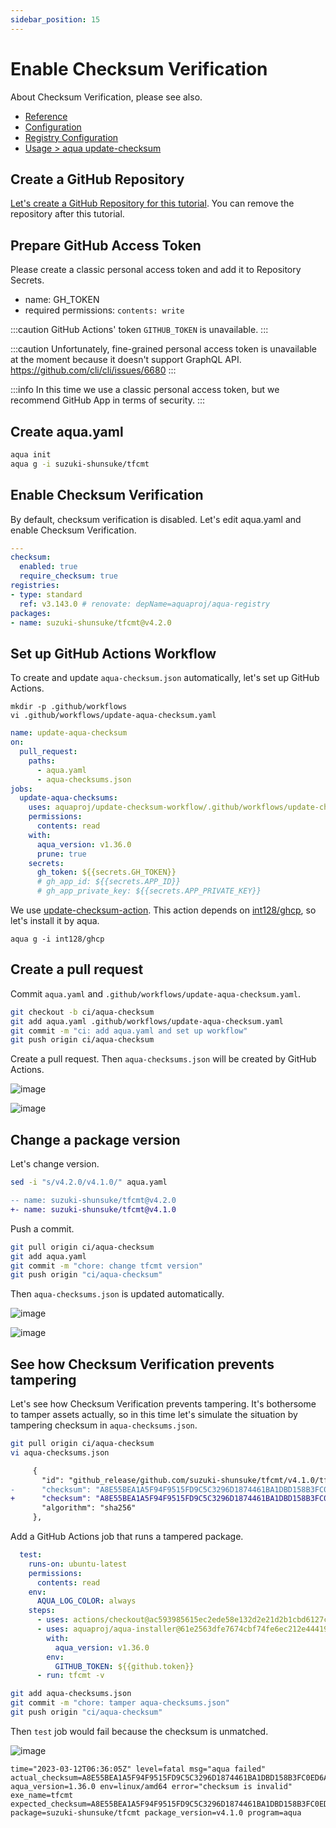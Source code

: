 ```yaml
---
sidebar_position: 15
---
```


# Enable Checksum Verification

About Checksum Verification, please see also.

- [Reference](/docs/reference/security/checksum)
- [Configuration](/docs/config/checksum)
- [Registry Configuration](/docs/registry-config/checksum)
- [Usage > aqua update-checksum](/docs/reference/usage#aqua-update-checksum)

## Create a GitHub Repository

[Let's create a GitHub Repository for this tutorial](https://github.com/new).
You can remove the repository after this tutorial.

## Prepare GitHub Access Token

Please create a classic personal access token and add it to Repository Secrets.

- name: GH_TOKEN
- required permissions: `contents: write`

:::caution
GitHub Actions' token `GITHUB_TOKEN` is unavailable.
:::

:::caution
Unfortunately, fine-grained personal access token is unavailable at the moment because it doesn't support GraphQL API.
https://github.com/cli/cli/issues/6680
:::

:::info
In this time we use a classic personal access token, but we recommend GitHub App in terms of security.
:::

## Create aqua.yaml

```sh
aqua init
aqua g -i suzuki-shunsuke/tfcmt
```

## Enable Checksum Verification

By default, checksum verification is disabled.
Let's edit aqua.yaml and enable Checksum Verification.

```yaml
---
checksum:
  enabled: true
  require_checksum: true
registries:
- type: standard
  ref: v3.143.0 # renovate: depName=aquaproj/aqua-registry
packages:
- name: suzuki-shunsuke/tfcmt@v4.2.0
```

## Set up GitHub Actions Workflow

To create and update `aqua-checksum.json` automatically, let's set up GitHub Actions.

```
mkdir -p .github/workflows
vi .github/workflows/update-aqua-checksum.yaml
```

```yaml
name: update-aqua-checksum
on:
  pull_request:
    paths:
      - aqua.yaml
      - aqua-checksums.json
jobs:
  update-aqua-checksums:
    uses: aquaproj/update-checksum-workflow/.github/workflows/update-checksum.yaml@f637ff2417a258303aeec16a7fa7a1a7a8bda020 # v0.1.3
    permissions:
      contents: read
    with:
      aqua_version: v1.36.0
      prune: true
    secrets:
      gh_token: ${{secrets.GH_TOKEN}}
      # gh_app_id: ${{secrets.APP_ID}}
      # gh_app_private_key: ${{secrets.APP_PRIVATE_KEY}}
```

We use [update-checksum-action](https://github.com/aquaproj/update-checksum-action).
This action depends on [int128/ghcp](https://github.com/int128/ghcp), so let's install it by aqua.

```
aqua g -i int128/ghcp
```

## Create a pull request

Commit `aqua.yaml` and `.github/workflows/update-aqua-checksum.yaml`.

```sh
git checkout -b ci/aqua-checksum
git add aqua.yaml .github/workflows/update-aqua-checksum.yaml
git commit -m "ci: add aqua.yaml and set up workflow"
git push origin ci/aqua-checksum
```

Create a pull request. Then `aqua-checksums.json` will be created by GitHub Actions.

![image](https://user-images.githubusercontent.com/13323303/224527388-720ce451-bdce-4055-9eed-ba0942615eea.png)

![image](https://user-images.githubusercontent.com/13323303/224527533-8fc150e2-55c1-4ca4-a9c7-f05544fdeccb.png)

## Change a package version

Let's change version.

```sh
sed -i "s/v4.2.0/v4.1.0/" aqua.yaml
```

```diff
-- name: suzuki-shunsuke/tfcmt@v4.2.0
+- name: suzuki-shunsuke/tfcmt@v4.1.0
```

Push a commit.

```sh
git pull origin ci/aqua-checksum
git add aqua.yaml
git commit -m "chore: change tfcmt version"
git push origin "ci/aqua-checksum"
```

Then `aqua-checksums.json` is updated automatically.

![image](https://user-images.githubusercontent.com/13323303/224527976-4ddb1607-9958-4269-8882-3c0657e98a72.png)

![image](https://user-images.githubusercontent.com/13323303/224528023-72aba252-7507-47fa-87b2-dc08eb7f908b.png)

## See how Checksum Verification prevents tampering

Let's see how Checksum Verification prevents tampering.
It's bothersome to tamper assets actually, so in this time let's simulate the situation by tampering checksum in `aqua-checksums.json`.

```sh
git pull origin ci/aqua-checksum
vi aqua-checksums.json
```

```diff
     {
       "id": "github_release/github.com/suzuki-shunsuke/tfcmt/v4.1.0/tfcmt_linux_amd64.tar.gz",
-      "checksum": "A8E55BEA1A5F94F9515FD9C5C3296D1874461BA1DBD158B3FC0ED6A0DB3B7D91",
+      "checksum": "A8E55BEA1A5F94F9515FD9C5C3296D1874461BA1DBD158B3FC0ED6A0DB3B7D92",
       "algorithm": "sha256"
     },
```

Add a GitHub Actions job that runs a tampered package.

```yaml
  test:
    runs-on: ubuntu-latest
    permissions:
      contents: read
    env:
      AQUA_LOG_COLOR: always
    steps:
      - uses: actions/checkout@ac593985615ec2ede58e132d2e21d2b1cbd6127c # v3.3.0
      - uses: aquaproj/aqua-installer@61e2563dfe7674cbf74fe6ec212e444198a3bb00 # v2.0.2
        with:
          aqua_version: v1.36.0
        env:
          GITHUB_TOKEN: ${{github.token}}
      - run: tfcmt -v
```

```sh
git add aqua-checksums.json
git commit -m "chore: tamper aqua-checksums.json"
git push origin "ci/aqua-checksum"
```

Then `test` job would fail because the checksum is unmatched.

![image](https://user-images.githubusercontent.com/13323303/224528789-eeda95e7-73b9-46a3-95da-da954087e83b.png)

```
time="2023-03-12T06:36:05Z" level=fatal msg="aqua failed" actual_checksum=A8E55BEA1A5F94F9515FD9C5C3296D1874461BA1DBD158B3FC0ED6A0DB3B7D91 aqua_version=1.36.0 env=linux/amd64 error="checksum is invalid" exe_name=tfcmt expected_checksum=A8E55BEA1A5F94F9515FD9C5C3296D1874461BA1DBD158B3FC0ED6A0DB3B7D92 package=suzuki-shunsuke/tfcmt package_version=v4.1.0 program=aqua
```
